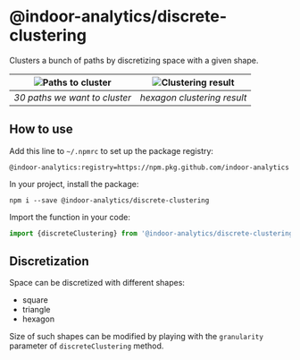 # @indoor-analytics/discrete-clustering

Clusters a bunch of paths by discretizing space with a given shape.

| ![Paths to cluster](docs/paths_to_cluster.png) | ![Clustering result](docs/clustering_result.png) |
|:--:|:--:|
| *30 paths we want to cluster* | *hexagon clustering result* |

## How to use

Add this line to `~/.npmrc` to set up the package registry: 
```shell
@indoor-analytics:registry=https://npm.pkg.github.com/indoor-analytics
```

In your project, install the package:
```shell
npm i --save @indoor-analytics/discrete-clustering
```

Import the function in your code:
```javascript
import {discreteClustering} from '@indoor-analytics/discrete-clustering';
```

## Discretization

Space can be discretized with different shapes:
* square
* triangle
* hexagon

Size of such shapes can be modified by playing with the `granularity` parameter of `discreteClustering` method.